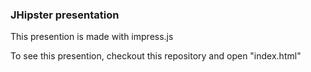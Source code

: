 ### JHipster presentation

This presention is made with impress.js

To see this presention, checkout this repository and open "index.html"
